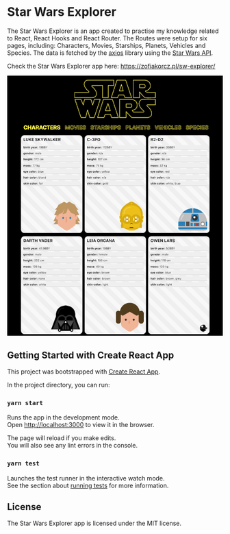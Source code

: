 # Star Wars Explorer
The Star Wars Explorer is an app created to practise my knowledge related to React, React Hooks and React Router. The Routes were setup for six pages, including: Characters, Movies, Starships, Planets, Vehicles and Species. The data is fetched by the [axios](https://github.com/axios/axios) library using the [Star Wars API](https://swapi.dev/).

Check the Star Wars Explorer app here: https://zofiakorcz.pl/sw-explorer/

![Image of Star Wars Explorer](./SwExplorer.png)

## Getting Started with Create React App

This project was bootstrapped with [Create React App](https://github.com/facebook/create-react-app).

In the project directory, you can run:

### `yarn start`

Runs the app in the development mode.\
Open [http://localhost:3000](http://localhost:3000) to view it in the browser.

The page will reload if you make edits.\
You will also see any lint errors in the console.

### `yarn test`

Launches the test runner in the interactive watch mode.\
See the section about [running tests](https://facebook.github.io/create-react-app/docs/running-tests) for more information.

## License

The Star Wars Explorer app is licensed under the MIT license.
